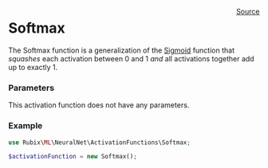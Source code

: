 <p><span style="float:right;"><a href="https://github.com/RubixML/RubixML/blob/master/src/NeuralNet/ActivationFunctions/Softmax.php">Source</a></span></p>

# Softmax
The Softmax function is a generalization of the [Sigmoid](#sigmoid) function that *squashes* each activation between 0 and 1 *and* all activations together add up to exactly 1.

### Parameters
This activation function does not have any parameters.

### Example
```php
use Rubix\ML\NeuralNet\ActivationFunctions\Softmax;

$activationFunction = new Softmax();
```